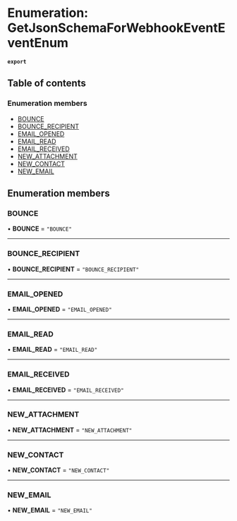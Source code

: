 # Enumeration: GetJsonSchemaForWebhookEventEventEnum

**`export`**

## Table of contents

### Enumeration members

- [BOUNCE](GetJsonSchemaForWebhookEventEventEnum.md#bounce)
- [BOUNCE\_RECIPIENT](GetJsonSchemaForWebhookEventEventEnum.md#bounce_recipient)
- [EMAIL\_OPENED](GetJsonSchemaForWebhookEventEventEnum.md#email_opened)
- [EMAIL\_READ](GetJsonSchemaForWebhookEventEventEnum.md#email_read)
- [EMAIL\_RECEIVED](GetJsonSchemaForWebhookEventEventEnum.md#email_received)
- [NEW\_ATTACHMENT](GetJsonSchemaForWebhookEventEventEnum.md#new_attachment)
- [NEW\_CONTACT](GetJsonSchemaForWebhookEventEventEnum.md#new_contact)
- [NEW\_EMAIL](GetJsonSchemaForWebhookEventEventEnum.md#new_email)

## Enumeration members

### BOUNCE

• **BOUNCE** = `"BOUNCE"`

___

### BOUNCE\_RECIPIENT

• **BOUNCE\_RECIPIENT** = `"BOUNCE_RECIPIENT"`

___

### EMAIL\_OPENED

• **EMAIL\_OPENED** = `"EMAIL_OPENED"`

___

### EMAIL\_READ

• **EMAIL\_READ** = `"EMAIL_READ"`

___

### EMAIL\_RECEIVED

• **EMAIL\_RECEIVED** = `"EMAIL_RECEIVED"`

___

### NEW\_ATTACHMENT

• **NEW\_ATTACHMENT** = `"NEW_ATTACHMENT"`

___

### NEW\_CONTACT

• **NEW\_CONTACT** = `"NEW_CONTACT"`

___

### NEW\_EMAIL

• **NEW\_EMAIL** = `"NEW_EMAIL"`
